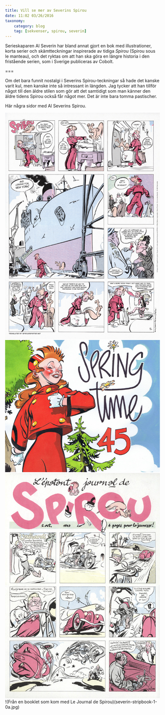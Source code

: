 ```yaml
---
title: Vill se mer av Severins Spirou
date: 11:02 03/26/2016
taxonomy:
    category: blog
    tag: [sekvenser, spirou, severin]
---
```


Serieskaparen Al Severin har bland annat gjort en bok med illustrationer, korta serier och skämtteckningar inspirerade av tidiga _Spirou_ (Spirou sous le manteau), och det ryktas om att han ska göra en längre historia i den fristående serien, som i Sverige publiceras av Cobolt.

===

Om det bara funnit nostalgi i Severins Spirou-teckningar så hade det kanske varit kul, men kanske inte så intressant in längden. Jag tycker att han tillför något till den äldre stilen som gör att det samtidigt som man känner den äldre tidens Spirou också får något mer. Det är inte bara tomma pastischer. 

Här några sidor med Al Severins Spirou.

![Severin i Spirou](severin.jpg)
![Kvinnlig Spirou](40db8126-acfb-11e2-9406-2394ead87b90.jpg)
![Severin](img-0007.jpg)
!(Från en booklet som kom med Le Journal de Spirou)(severin-stripbook-1-0a.jpg)